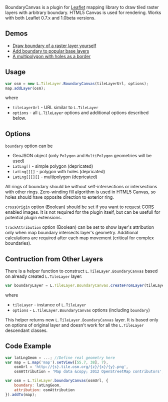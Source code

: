 ﻿BoundaryCanvas is a plugin for [Leaflet](http://leaflet.cloudmade.com/) mapping library to draw tiled raster layers with arbitrary boundary.
HTML5 Canvas is used for rendering. Works with both Leaflet 0.7.x and 1.0beta versions.

## Demos

* [Draw boundary of a raster layer yourself](http://aparshin.github.com/leaflet-boundary-canvas/examples/canvas-boundary-edit.html)
* [Add boundary to popular base layers](http://aparshin.github.com/leaflet-boundary-canvas/examples/canvas-boundary-providers.html)
* [A multipolygon with holes as a border](http://aparshin.github.com/leaflet-boundary-canvas/examples/canvas-boundary.html)

## Usage

```javascript
var osm = new L.TileLayer.BoundaryCanvas(tileLayerUrl, options);
map.addLayer(osm);
```

where
 * `tileLayerUrl` - URL similar to `L.TileLayer`
 * `options` - all `L.TileLayer` options and additional options described below.

## Options
 
`boundary` option can be
 * GeoJSON object (only `Polygon` and `MultiPolygon` geometries will be used)
 * `LatLng[]` - simple polygon (depricated)
 * `LatLng[][]` - polygon with holes (depricated)
 * `LatLng[][][]` - multipolygon (depricated)

All rings of boundary should be without self-intersections or intersections with other rings. Zero-winding fill algorithm is used in HTML5 Canvas, so holes should have opposite direction to exterior ring.

`crossOrigin` option (Boolean) should be set if you want to request CORS enabled images. It is not required for the plugin itself, but can be usefull for potential plugin extensions.

`trackAttribution` option (Boolean) can be set to show layer's attribution only when map boundary intersects layer's geometry. Additional calculations are required after each map movement (critical for complex boundaries).

## Contruction from Other Layers

There is a helper function to construct `L.TileLayer.BoundaryCanvas` based on already created `L.TileLayer` layer:

```javascript
var boundaryLayer = L.TileLayer.BoundaryCanvas.createFromLayer(tileLayer, options);
```

where
 * `tileLayer` - instance of `L.TileLayer`
 * `options` - `L.TileLayer.BoundaryCanvas` options (including `boundary`)
 
This helper returns new `L.TileLayer.BoundaryCanvas` layer. It is based only on options of original layer and doesn't work for all the `L.TileLayer` descendant classes.

## Code Example

```javascript
var latLngGeom = ...; //Define real geometry here
var map = L.map('map').setView([55.7, 38], 7),
    osmUrl = 'http://{s}.tile.osm.org/{z}/{x}/{y}.png',
    osmAttribution = 'Map data &copy; 2012 OpenStreetMap contributors';

var osm = L.TileLayer.boundaryCanvas(osmUrl, {
    boundary: latLngGeom, 
    attribution: osmAttribution
}).addTo(map);
```
